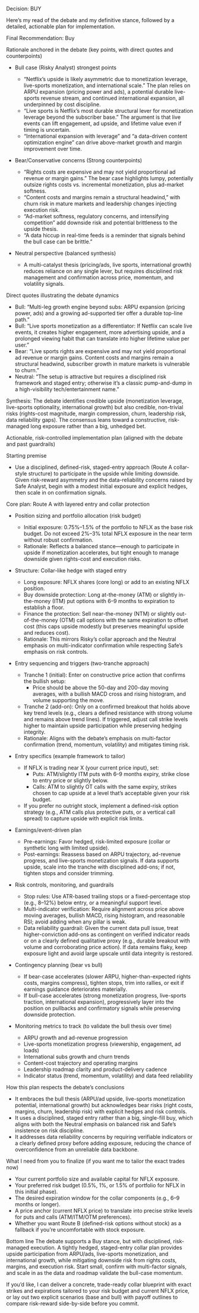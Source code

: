 Decision: BUY

Here’s my read of the debate and my definitive stance, followed by a detailed, actionable plan for implementation.

Final Recommendation: Buy

Rationale anchored in the debate (key points, with direct quotes and counterpoints)

- Bull case (Risky Analyst) strongest points
  - “Netflix’s upside is likely asymmetric due to monetization leverage, live-sports monetization, and international scale.” The plan relies on ARPU expansion (pricing power and ads), a potential durable live-sports revenue stream, and continued international expansion, all underpinned by cost discipline.
  - “Live sports is Netflix’s most durable structural lever for monetization leverage beyond the subscriber base.” The argument is that live events can lift engagement, ad upside, and lifetime value even if timing is uncertain.
  - “International expansion with leverage” and “a data-driven content optimization engine” can drive above-market growth and margin improvement over time.

- Bear/Conservative concerns (Strong counterpoints)
  - “Rights costs are expensive and may not yield proportional ad revenue or margin gains.” The bear case highlights lumpy, potentially outsize rights costs vs. incremental monetization, plus ad-market softness.
  - “Content costs and margins remain a structural headwind,” with churn risk in mature markets and leadership changes injecting execution risk.
  - “Ad-market softness, regulatory concerns, and intensifying competition” add downside risk and potential brittleness to the upside thesis.
  - “A data hiccup in real-time feeds is a reminder that signals behind the bull case can be brittle.”

- Neutral perspective (balanced synthesis)
  - A multi-catalyst thesis (pricing/ads, live sports, international growth) reduces reliance on any single lever, but requires disciplined risk management and confirmation across price, momentum, and volatility signals.

Direct quotes illustrating the debate dynamics
- Bull: “Multi-leg growth engine beyond subs: ARPU expansion (pricing power, ads) and a growing ad-supported tier offer a durable top-line path.” 
- Bull: “Live sports monetization as a differentiator: If Netflix can scale live events, it creates higher engagement, more advertising upside, and a prolonged viewing habit that can translate into higher lifetime value per user.”
- Bear: “Live sports rights are expensive and may not yield proportional ad revenue or margin gains. Content costs and margins remain a structural headwind, subscriber growth in mature markets is vulnerable to churn.”
- Neutral: “The setup is attractive but requires a disciplined risk framework and staged entry; otherwise it’s a classic pump-and-dump in a high-visibility tech/entertainment name.”

Synthesis: The debate identifies credible upside (monetization leverage, live-sports optionality, international growth) but also credible, non-trivial risks (rights-cost magnitude, margin compression, churn, leadership risk, data reliability gaps). The consensus leans toward a constructive, risk-managed long exposure rather than a big, unhedged bet.

Actionable, risk-controlled implementation plan (aligned with the debate and past guardrails)

Starting premise
- Use a disciplined, defined-risk, staged-entry approach (Route A collar-style structure) to participate in the upside while limiting downside. Given risk-reward asymmetry and the data-reliability concerns raised by Safe Analyst, begin with a modest initial exposure and explicit hedges, then scale in on confirmation signals.

Core plan: Route A with layered entry and collar protection
- Position sizing and portfolio allocation (risk budget)
  - Initial exposure: 0.75%–1.5% of the portfolio to NFLX as the base risk budget. Do not exceed 2%–3% total NFLX exposure in the near term without robust confirmation.
  - Rationale: Reflects a balanced stance—enough to participate in upside if monetization accelerates, but tight enough to manage downside given rights-cost and execution risks.

- Structure: Collar-like hedge with staged entry
  - Long exposure: NFLX shares (core long) or add to an existing NFLX position.
  - Buy downside protection: Long at-the-money (ATM) or slightly in-the-money (ITM) put options with 6–9 months to expiration to establish a floor.
  - Finance the protection: Sell near-the-money (NTM) or slightly out-of-the-money (OTM) call options with the same expiration to offset cost (this caps upside modestly but preserves meaningful upside and reduces cost).
  - Rationale: This mirrors Risky’s collar approach and the Neutral emphasis on multi-indicator confirmation while respecting Safe’s emphasis on risk controls.

- Entry sequencing and triggers (two-tranche approach)
  - Tranche 1 (initial): Enter on constructive price action that confirms the bullish setup:
    - Price should be above the 50-day and 200-day moving averages, with a bullish MACD cross and rising histogram, and volume supporting the move.
  - Tranche 2 (add-on): Only on a confirmed breakout that holds above key trend levels (e.g., clears a defined resistance with strong volume and remains above trend lines). If triggered, adjust call strike levels higher to maintain upside participation while preserving hedging integrity.
  - Rationale: Aligns with the debate’s emphasis on multi-factor confirmation (trend, momentum, volatility) and mitigates timing risk.

- Entry specifics (example framework to tailor)
  - If NFLX is trading near X (your current price input), set:
    - Puts: ATM/slightly ITM puts with 6–9 months expiry, strike close to entry price or slightly below.
    - Calls: ATM to slightly OT calls with the same expiry, strikes chosen to cap upside at a level that’s acceptable given your risk budget.
  - If you prefer no outright stock, implement a defined-risk option strategy (e.g., ATM calls plus protective puts, or a vertical call spread) to capture upside with explicit risk limits.

- Earnings/event-driven plan
  - Pre-earnings: Favor hedged, risk-limited exposure (collar or synthetic long with limited upside).
  - Post-earnings: Reassess based on ARPU trajectory, ad-revenue progress, and live-sports monetization signals. If data supports upside, scale into the tranche with disciplined add-ons; if not, tighten stops and consider trimming.

- Risk controls, monitoring, and guardrails
  - Stop rules: Use ATR-based trailing stops or a fixed-percentage stop (e.g., 8–12%) below entry, or a meaningful support level.
  - Multi-indicator verification: Require alignment across price above moving averages, bullish MACD, rising histogram, and reasonable RSI; avoid adding when any pillar is weak.
  - Data reliability guardrail: Given the current data pull issue, treat higher-conviction add-ons as contingent on verified indicator reads or on a clearly defined qualitative proxy (e.g., durable breakout with volume and corroborating price action). If data remains flaky, keep exposure light and avoid large upscale until data integrity is restored.

- Contingency planning (bear vs bull)
  - If bear-case accelerates (slower ARPU, higher-than-expected rights costs, margins compress), tighten stops, trim into rallies, or exit if earnings guidance deteriorates materially.
  - If bull-case accelerates (strong monetization progress, live-sports traction, international expansion), progressively layer into the position on pullbacks and confirmatory signals while preserving downside protection.

- Monitoring metrics to track (to validate the bull thesis over time)
  - ARPU growth and ad-revenue progression
  - Live-sports monetization progress (viewership, engagement, ad loads)
  - International subs growth and churn trends
  - Content-cost trajectory and operating margins
  - Leadership roadmap clarity and product-delivery cadence
  - Indicator status (trend, momentum, volatility) and data feed reliability

How this plan respects the debate’s conclusions
- It embraces the bull thesis (ARPU/ad upside, live-sports monetization potential, international growth) but acknowledges bear risks (right costs, margins, churn, leadership risk) with explicit hedges and risk controls.
- It uses a disciplined, staged entry rather than a big, single-fill buy, which aligns with both the Neutral emphasis on balanced risk and Safe’s insistence on risk discipline.
- It addresses data reliability concerns by requiring verifiable indicators or a clearly defined proxy before adding exposure, reducing the chance of overconfidence from an unreliable data backbone.

What I need from you to finalize (if you want me to tailor the exact trades now)
- Your current portfolio size and available capital for NFLX exposure.
- Your preferred risk budget (0.5%, 1%, or 1.5% of portfolio for NFLX in this initial phase).
- The desired expiration window for the collar components (e.g., 6–9 months or longer).
- A price anchor (current NFLX price) to translate into precise strike levels for puts and calls (ATM/ITM/OTM preferences).
- Whether you want Route B (defined-risk options without stock) as a fallback if you’re uncomfortable with stock exposure.

Bottom line
The debate supports a Buy stance, but with disciplined, risk-managed execution. A tightly hedged, staged-entry collar plan provides upside participation from ARPU/ads, live-sports monetization, and international growth, while mitigating downside risk from rights costs, margins, and execution risk. Start small, confirm with multi-factor signals, and scale in as the data and roadmap validate the bull-case momentum.

If you’d like, I can deliver a concrete, trade-ready collar blueprint with exact strikes and expirations tailored to your risk budget and current NFLX price, or lay out two explicit scenarios (base and bull) with payoff outlines to compare risk-reward side-by-side before you commit.
